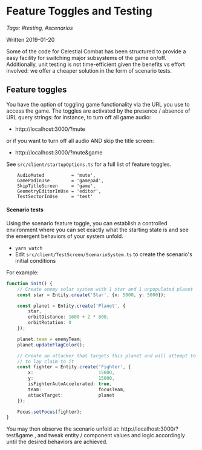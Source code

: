 # Feature Toggles and Testing 
_Tags: #testing, #scenarios_
 
Written 2019-01-20

Some of the code for Celestial Combat has been structured to provide a easy facility for
switching major subsystems of the game on/off. Additionally, unit testing is not time-efficient
given the benefits vs effort involved: we offer a cheaper solution in the form of scenario tests.

## Feature toggles

You have the option of toggling game functionality via the URL you use to access the game.
The toggles are activated by the presence / absence of URL query strings: for instance,
to turn off all game audio:
 
- http://localhost:3000/?mute

or if you want to turn off all audio AND skip the title screen:

- http://localhost:3000/?mute&game

See `src/client/startupOptions.ts` for a full list of feature toggles.

```
    AudioMuted          = 'mute',
    GamePadInUse        = 'gamepad',
    SkipTitleScreen     = 'game',
    GeometryEditorInUse = 'editor',
    TestSectorInUse     = 'test'
```

#### Scenario tests

Using the scenario feature toggle, you can establish a controlled environment 
where you can set exactly what the starting state is and see the emergent behaviors of
your system unfold.

- `yarn watch`
- Edit `src/client/TestScreen/ScenarioSystem.ts` to create the scenario's initial conditions

For example:
```typescript
function init() {
    // Create enemy solar system with 1 star and 1 unpopulated planet
    const star = Entity.create('Star', {x: 5000, y: 5000});

    const planet = Entity.create('Planet', {
        star,
        orbitDistance: 1600 + 2 * 800,
        orbitRotation: 0
    });

    planet.team = enemyTeam;
    planet.updateFlagColor();

    // Create an attacker that targets this planet and will attempt to land
    // to lay claim to it
    const fighter = Entity.create('Fighter', {
        x:                        15000,
        y:                        15000,
        isFighterAutoAccelerated: true,
        team:                     focusTeam,
        attackTarget:             planet
    });

    Focus.setFocus(fighter);
}
```

You may then observe the scenario unfold at: http://localhost:3000/?test&game , and 
tweak entity / component values and logic accordingly until the desired behaviors are achieved.
